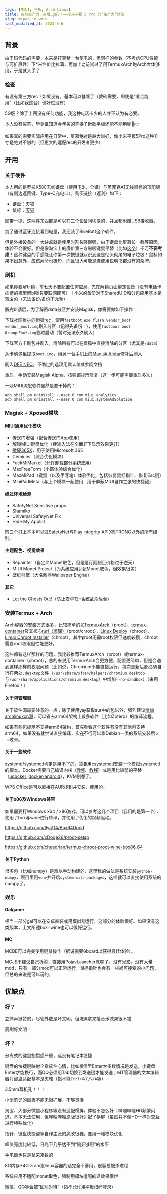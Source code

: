 ```yaml
---
tags: [MIUI, 平板, Arch Linux]
title: 买前生产力，买后…gal？——小米平板 5 Pro 的“生产力”体验
slug: mipad-in-work
last_modified_at: 2023-8-6
---
```


## 背景

由于码代码的需要，本来是打算整一台笔电的，但同样的参数（不考虑CPU性能与可扩展性）下\*米性价比拉满，再加上之前试过了用TermuxArch跑Arch大体够用，于是就入手了

### 检查

有没有第三方rec？如果没有，基本可以排除了（救砖需要，即使是“凑合能用”（比如我这台）也好过没有）

5G版？除了上网没有任何功能，我这种电话卡少的人并不认为有必要。

本人没有买笔，毕竟谁知道今年买的笔换了新款平板还能不能用呢🤣👉

如果真的需要实际应用在日常中，屏幕绝对是越大越好，像小米平板5Pro这种11寸是绝对不够的（但更大的适配rec的开发者更少）

## 开用

### 关于硬件

本人用的是罗技K580无线键盘（使用电池，全键）与英菲克A1无线鼠标的顶配版（有侧边返回键、Type-C充电口），购买链接（返利）如下：

- 键盘：[天猫](https://s.click.taobao.com/LcySQAu?af=3&union_lens=lensId:PUB@1693372908@21361717_0c87_18a44e405ae_074c@01@eyJmbG9vcklkIjo2MTM1NCwiic3BtQiiI6Il9wb3J0YWxfdjJfcGFnZXNfcHJvbW9fZ29vZHNfaW5kZXhfaHRtIn0ie)
- 鼠标：[天猫](https://s.click.taobao.com/5lrJqAu?af=3&union_lens=lensId:PUB@1693372823@213f6e5c_0b27_18a44e2b6d3_d5fb@01@eyJmbG9vcklkIjo2MTM1NCwiic3BtQiiI6Il9wb3J0YWxfdjJfcGFnZXNfcHJvbW9fZ29vZHNfaW5kZXhfaHRtIn0ie)

顺带一提，这两件东西都是可以在三个设备间切换的，并且都附赠USB接收器。

为了通过蓝牙连接看到电量，我还装了BlueBatt这个软件。

但是外接设备的一大缺点就是使用时割裂感很强，由于键盘比屏幕长一截等原因，体验不会很好。但是像淘宝上的廉价第三方磁吸键鼠平替（比如[这个](https://s.click.taobao.com/bcNSQAu?af=3&union_lens=lensId:PUB@1693373073@212c115a_0ccc_18a44e68952_1f33@01@eyJmbG9vcklkIjo2MTM1NCwiic3BtQiiI6Il9wb3J0YWxfdjJfcGFnZXNfcHJvbW9fZ29vZHNfaW5kZXhfaHRtIn0ie)）千万**不要考虑**！这种键盘的手感能让你第一次按键就认识到这是彻头彻尾的电子垃圾！鼠标如果不出意外，应该寿命也极短，而且很大可能是连使用说明书都没有的杂牌。

### 刷机

如果你要解bl锁，前七天不要配置任何应用，先在解锁页面绑定设备（没有电话卡插槽的机型解bl锁只要联网即可）！小米的备份对于SharedUID和分包应用基本是残废的（无法备份/备份不完整）

解完bl锁后，为了解密data分区并安装Magisk，你需要做如下操作：

下载[社区维护的橙狐rec](https://github.com/ymdzq/OFRP-device_xiaomi_elish/releases/latest)，使用`fastboot.exe flash vendor_boot vendor_boot.img`刷入分区（记得先备份！），使用`fastboot boot OrangeFox*.img`临时启动（暂时无法永久刷入）

下载官方卡刷包并刷入，清除所有可以在橙狐中直接清除的分区（尤其是`/data`）

从卡刷包里提取`boot.img`，用另一台手机上的[Magisk Alpha](https://t.me/s/magiskalpha)修补后刷入

刷入[DFE NEO](https://forum.xda-developers.com/t/a-b-a-only-script-read-only-erofs-android-10-universal-disable-force-encryption-for-ro-and-rw-neo-stable.4454017/)，不确定的选项用默认值或参阅文档

重启，手动安装Magisk Alpha，按弹窗提示修复（这一步可能需要重启多次）

一众MIUI流氓软件自然是要干掉的：

```shell
adb shell pm uninstall --user 0 com.miui.analytics
adb shell pm uninstall --user 0 com.miui.systemAdSolution
```

### Magisk + Xposed模块

#### MIUI通用优化模块

- 传送门增强（配合传送门App使用）
- 解锁MIUI键盘优化（使输入法在全面屏下显示效果更好）
- [微硬365X](https://github.com/LiuYiGL/MicroHard365x)，用于使用Microsoft 365
- Cemiuier（综合优化模块）
- FuckMiMarket（允许卸载部分系统应用）
- MaxFreeForm（小窗体验综合优化）
- MaxMiPad（键鼠（以及手写笔）体验优化，包括恢复鼠标指针、恢复Esc键）
- MiuiPadMeta（与上个模块一起使用，用于屏蔽MIUI自作主张的快捷键）

#### 绕过环境检测

- SafetyNet Sensitive props
- Shamiko
- Universal SafetyNet Fix
- Hide My Applist

前三个打上基本可以过SafetyNet与Play Integrity API的STRONG以外的所有级别。

#### 主题配色、视觉效果

- Repainter（自定义Monet取色，但是是订阅制且价格过于逆天）
- MIUI Monet Project（为系统应用适配Monet取色，但效果很差）
- 壁纸引擎（大名鼎鼎Wallpaper Engine）

#### 其它

- Let the Ghosts Out!（防止安卓12+系统乱杀后台）

### 安装Termux + Arch

Arch容器的安装方式很多，比较简单的如[TermuxArch](https://termuxarch.github.io/TermuxArch/)（proot）、[termux-container](https://github.com/Moe-hacker/termux-container)及其核心[ruri（琉璃）](https://github.com/Moe-hacker/ruri)（proot/chroot）、[Linux Deploy](https://github.com/meefik/linuxdeploy)（chroot）、[Linux Chroot Installer](https://github.com/FerryAr/lhroot)（chroot），其中proot无需root权限但速度较慢，chroot需要root权限但性能更好。

这些都有这样那样的问题，我比较推荐TermuxArch（proot）或termux-container（chroot），总的来说用TermuxArch会更方便，配置更简单，但是会遇到这样那样的权限问题（比如说，Chromium不能直接运行，每次更新后都必须自行在两处`.desktop`文件（`/usr/share/xfce4/helpers/chromium.desktop`与`/usr/share/applications/chromium.desktop`）中增加`--no-sandbox`）（来用Firefox！）

#### 关于包管理器

关于软件源需要注意的一点：除了使用yay获取aur中的包以外，强烈建议[增加archlinuxcn源](https://mirrors.tuna.tsinghua.edu.cn/help/archlinuxcn/)，可以省去arm64架构上很多软件（比如Zotero）的编译流程。

如果有些包提示不支持arm64架构，首先看看这个软件有没有其他包支持arm64，如果没有就尝试直接编译，实在不行可以拿Debian一类的系统安装后`ln -s`过来。

#### 关于一些软件

systemd/systemctl肯定是用不了的，需要用[csystemctl](https://github.com/sdrausty/TermuxArch/issues/91#issuecomment-1068775535)安装一个模拟systemctl的脚本。Docker需要自己编译内核（[教程](https://www.bilibili.com/video/BV1YS4y1Z7TQ)、[教程](https://yzddmr6.com/posts/android-run-docker/)）或是用比较弱的平替（[udocker](https://github.com/indigo-dc/udocker), [docker-android](https://github.com/budtmo/docker-android)），KVM别想了。

WPS Office是可以直接在AUR找到并安装、使用的。

#### 关于x86及Windows兼容

如果需要打Windows x64 / x86游戏，可以参考这几个项目（我用的是第一个），使用了box与wine进行转译，并使用了优化的视频驱动。

<https://github.com/Ilya114/Box64Droid>

<https://github.com/xDoge26/proot-setup>

<https://github.com/cheadrian/termux-chroot-proot-wine-box86_64>

#### 关于Python

很多包（比如numpy）是难以手动构建的，这里我的做法是系统安装`python-numpy`，项目里用`venv`并开启`system-site-packages`，这样就可以直接使用系统的numpy了。

### 娱乐

#### Galgame

相当一部分gal可以在安卓直装或用模拟器运行，这部分的体验很好。如果没有这类版本，上文所述box+wine也可以很好运行。

#### MC

MCBE可以完美使用键鼠操作（据说需要Gboard以获得最佳体验）。

MCJE不建议自己折腾，直接用PojavLauncher就够了。没有光影，没有大量mod，只有一部分mod可以正常运行，鼠标指针也会有一些尚可接受的小问题，但总的来说是可以玩的。

## 优缺点

### 好？

立体声挺赞的，尽管外放是坏文明，但洗澡拿来播音乐效果很不错

高刷好文明！

### 坏？

分离式的键鼠割裂感严重，远没有笔记本便捷

键盘的快捷键映射全看软件心情，比如微信里Enter大多数情况是发送，小键盘Enter才能换行，而QQ必须用Tab切换到发送键才能发送；MT管理器的文本编辑器对键盘适配基本是灾难（指不能`Ctrl+X/C/V/A`等）

3.5mm耳机孔！！！

小米笔记的画板不能无限扩展，不够灵活

淘宝、大部分微信小程序等没有适配横屏，体验不怎么好；哔哩哔哩HD频繁闪退，基本无法使用，但哔哩哔哩原版很好适配了横屏（虽然并不像HD一样对交互进行特殊优化）

指针、键盘快捷键等自作主张的魔改很蠢，要用一堆模块优化

峰值亮度比较低，日光下几乎达不到“刚好够用”的水平

手电筒也只是拿来凑数的

8G内存+4G zram跑linux容器的话完全不够用，很容易被杀进程

系统应用不适配monet取色，强制用模块适配的话效果很烂

微信、QQ等会被“区别对待”（指不允许用平板扫码登录）
